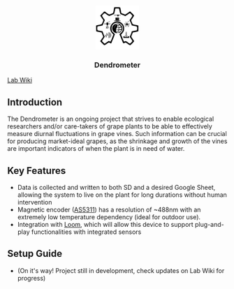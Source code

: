 <p align="center">
    <img src="https://github.com/OPEnSLab-OSU/Loom/blob/gh-pages/Aux/OPEnSLogo.png" alt="logo" width="100" height="100">
  </a>
</p>

<h3 align="center">Dendrometer</h3>
<a href="https://github.com/OPEnSLab-OSU/OPEnS-Lab-Home/wiki/Dendrometer">Lab Wiki</a>
<p align="center">
</p>

## Introduction
The Dendrometer is an ongoing project that strives to enable ecological researchers and/or care-takers of grape plants to be able to effectively measure diurnal fluctuations in grape vines. Such information can be crucial for producing market-ideal grapes, as the shrinkage and growth of the vines are important indicators of when the plant is in need of water.

## Key Features
  - Data is collected and written to both SD and a desired Google Sheet, allowing the system to live on the plant for long durations without human intervention
  - Magnetic encoder ([AS5311](https://ams.com/documents/20143/36005/AS5311_DS000200_2-00.pdf)) has a resolution of ~488nm with an extremely low temperature dependency (ideal for outdoor use).
  - Integration with [Loom](https://github.com/OPEnSLab-OSU/Loom), which will allow this device to support plug-and-play functionalities with integrated sensors
  
## Setup Guide
  - (On it's way! Project still in development, check updates on Lab Wiki for progress)
